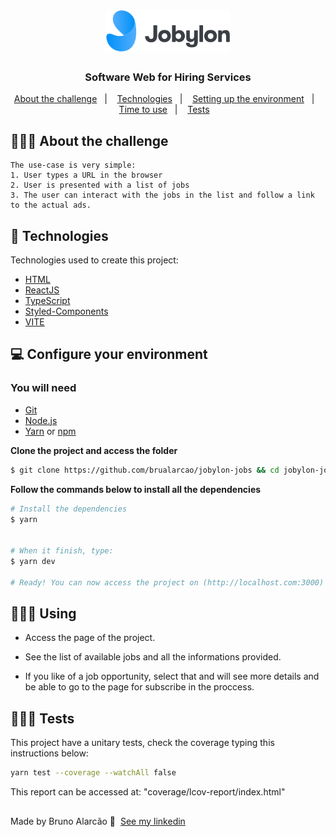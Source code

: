 <h1 align="center">
  <img alt="Logo" src="/src/assets/svg/jobylon-logo.svg" width="200px">
</h1>

<h3 align="center">
  Software Web for Hiring Services
</h3>

<p align="center">
  <a href="#about">About the challenge</a>&nbsp;&nbsp;&nbsp;|&nbsp;&nbsp;&nbsp;
  <a href="#technologies">Technologies</a>&nbsp;&nbsp;&nbsp;|&nbsp;&nbsp;&nbsp;
  <a href="#started">Setting up the environment</a>&nbsp;&nbsp;&nbsp;|&nbsp;&nbsp;&nbsp;
  <a href="#use">Time to use</a>&nbsp;&nbsp;&nbsp;|&nbsp;&nbsp;&nbsp;
  <a href="#use">Tests</a>&nbsp;&nbsp;&nbsp;
</p>

<div id="about"></div>

## 💇🏻‍♂️ About the challenge

    The use-case is very simple:
    1. User types a URL in the browser
    2. User is presented with a list of jobs
    3. The user can interact with the jobs in the list and follow a link to the actual ads.


<div id="technologies"></div>

## 🚀 Technologies

Technologies used to create this project:

- [HTML](https://developer.mozilla.org/pt-BR/docs/Web/HTML)
- [ReactJS](https://pt-br.reactjs.org/)
- [TypeScript](https://www.typescriptlang.org/)
- [Styled-Components](https://styled-components.com/)
- [VITE](https://vitejs.dev/)



<div id="started"></div>

## 💻 Configure your environment

### You will need

- [Git](https://git-scm.com/)
- [Node.js](https://nodejs.org/en/)
- [Yarn](https://classic.yarnpkg.com/) or [npm](https://www.npmjs.com/)

**Clone the project and access the folder**

```bash
$ git clone https://github.com/brualarcao/jobylon-jobs && cd jobylon-jobs
```


**Follow the commands below to install all the dependencies**

```bash
# Install the dependencies
$ yarn


# When it finish, type:
$ yarn dev

# Ready! You can now access the project on (http://localhost.com:3000) in your browser.
```


<div id="use"></div>

## 👨🏻‍💻 Using

 * Access the page of the project.

 * See the list of available jobs and all the informations provided.

 * If you like of a job opportunity, select that and will see more details and be able to go to the page for subscribe in the proccess.

<div id="tests"></div>

## 👨🏻‍🔧 Tests
This project have a unitary tests, check the coverage typing this instructions below:

```bash
yarn test --coverage --watchAll false
```

This report can be accessed at: "coverage/lcov-report/index.html"


##
Made by Bruno Alarcão 👋 &nbsp;[See my linkedin](https://www.linkedin.com/in/bruno-alarc%C3%A3o-271253103/)
